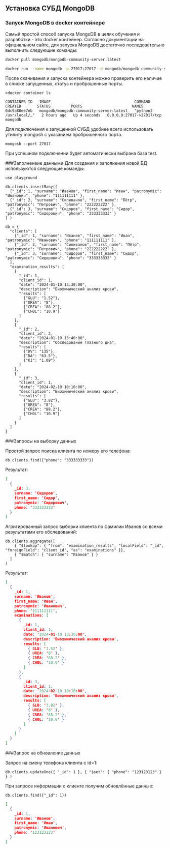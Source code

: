 ## Установка СУБД MongoDB

### Запуск MongoDB в docker контейнере
Самый простой способ запуска MongoDB в целях обучения и разработки - это docker контейнер.
Согласно документации на официальном сайте, для запуска MongoDB достаточно последовательно выполнить следующие команды:

```bash
docker pull mongodb/mongodb-community-server:latest

docker run --name mongodb -p 27017:27017 -d mongodb/mongodb-community-server:latest
```

После скачивания и запуска контейнера можно проверить его наличие в списке запущенных, статус и проброшенные порты.

```
>docker container ls

CONTAINER ID   IMAGE                                     COMMAND                  CREATED       STATUS         PORTS                      NAMES  
0dc9a80ee7eb   mongodb/mongodb-community-server:latest   "python3 /usr/local/…"   2 hours ago   Up 4 seconds   0.0.0.0:27017->27017/tcp   mongodb
```

Для подключения к запущенной СУБД удобнее всего использовать утилиту mongosh с указанием проброшенного порта. 

```
mongosh --port 27017
```

При успешном подключении будет автоматически выбрана база test.

###Заполненеие данными
Для создания и заполнения новой БД используются следующие команды:

```
use playground

db.clients.insertMany([ 
  {"_id": 1, "surname": "Иванов", "first_name": "Иван", "patronymic": "Иванович", "phone": "111111111" },
  {"_id": 2, "surname": "Силиванов", "first_name": "Пётр", "patronymic": "Петрович", "phone": "222222222" },
  {"_id": 3, "surname": "Сидоров", "first_name": "Сидор", "patronymic": "Сидорович", "phone": "333333333" }
] )

db = {
  "clients": [
    {"_id": 1, "surname": "Иванов", "first_name": "Иван", "patronymic": "Иванович", "phone": "111111111" },
    {"_id": 2, "surname": "Силиванов", "first_name": "Пётр", "patronymic": "Петрович", "phone": "222222222" },
    {"_id": 3, "surname": "Сидоров", "first_name": "Сидор", "patronymic": "Сидорович", "phone": "333333333" }
  ],
  "examination_results": [
    {
      "_id": 1,
      "client_id": 1,
      "date": "2024-01-10 13:30:00",
      "description": "Биохимический анализ крови",
      "results": [
        {"GLU": "1.52"},
        {"UREA": "8"}, 
        {"CREA": "88.2"}, 
        {"CHOL": "10.9"}
      ]
    },
    {
      "_id": 2,
      "client_id": 2,
      "date": "2024-01-10 13:40:00",
      "description": "Обследование глазного дна",
      "results": [
        {"DV": "135"}, 
        {"DA": "63.5"}, 
        {"KI": "1.09"}
      ]
    },
    {
      "_id": 3,
      "client_id": 1,
      "date": "2024-02-10 10:10:00",
      "description": "Биохимический анализ крови",
      "results": [
        {"GLU": "3.82"}, 
        {"UREA": "8"}, 
        {"CREA": "88.2"}, 
        {"CHOL": "10.9"}
      ]
    }
  ]
}
```


###Запросы на выборку данных

Простой запрос поиска клиента по номеру его телефона:
```
db.clients.find({"phone": "333333333"})
```
Результат:
```json
[
  {
    _id: 3,
    surname: 'Сидоров',
    first_name: 'Сидор',
    patronymic: 'Сидорович',
    phone: '333333333'
  }
]
```

Агригированный запрос выборки клиента по фамилии Иванов со всеми результатами его обследований:
```
db.clients.aggregate([ 
    { "$lookup": { "from": "examination_results", "localField": "_id", "foreignField": "client_id", "as": "examinations" }}, 
    { "$match": { "surname": "Иванов" } }
  ]
)
```

Результат:
```json
[
  {
    _id: 1,
    surname: 'Иванов',
    first_name: 'Иван',
    patronymic: 'Иванович',
    phone: '111111111',
    examinations: [
      {
        _id: 1,
        client_id: 1,
        date: '2024-01-10 13:30:00',
        description: 'Биохимический анализ крови',
        results: [
          { GLU: '1.52' },
          { UREA: '8' },
          { CREA: '88.2' },
          { CHOL: '10.9' }
        ]
      },
      {
        _id: 3,
        client_id: 1,
        date: '2024-02-10 10:10:00',
        description: 'Биохимический анализ крови',
        results: [
          { GLU: '3.82' },
          { UREA: '8' },
          { CREA: '88.2' },
          { CHOL: '10.9' }
        ]
      }
    ]
  }
]
```


###Запрос на обновление данных

Запрос на смену телефона клиента с id=1:
```
db.clients.updateOne({ "_id": 1 }, { "$set": { "phone": "123123123" } } )
```

При запросе информации о клиенте получим обновлённые данные:
```
db.clients.find({"_id": 1})
```

```json
[
  {
    _id: 1,
    surname: 'Иванов',
    first_name: 'Иван',
    patronymic: 'Иванович',
    phone: '123123123'
  }
]
```